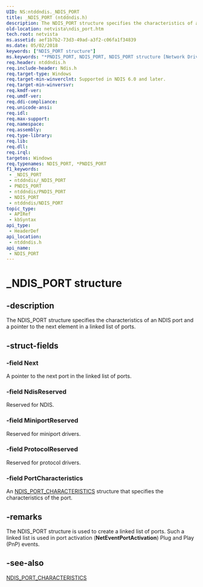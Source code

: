 ```yaml
---
UID: NS:ntddndis._NDIS_PORT
title: _NDIS_PORT (ntddndis.h)
description: The NDIS_PORT structure specifies the characteristics of an NDIS port and a pointer to the next element in a linked list of ports.
old-location: netvista\ndis_port.htm
tech.root: netvista
ms.assetid: aef1b7b2-73d3-49ad-a3f2-c06fa1f34839
ms.date: 05/02/2018
keywords: ["NDIS_PORT structure"]
ms.keywords: "*PNDIS_PORT, NDIS_PORT, NDIS_PORT structure [Network Drivers Starting with Windows Vista], PNDIS_PORT, PNDIS_PORT structure pointer [Network Drivers Starting with Windows Vista], _NDIS_PORT, ndis_ports_ref_df9a02e1-4a6b-4901-8794-37a5e30ececb.xml, netvista.ndis_port, ntddndis/NDIS_PORT, ntddndis/PNDIS_PORT"
req.header: ntddndis.h
req.include-header: Ndis.h
req.target-type: Windows
req.target-min-winverclnt: Supported in NDIS 6.0 and later.
req.target-min-winversvr: 
req.kmdf-ver: 
req.umdf-ver: 
req.ddi-compliance: 
req.unicode-ansi: 
req.idl: 
req.max-support: 
req.namespace: 
req.assembly: 
req.type-library: 
req.lib: 
req.dll: 
req.irql: 
targetos: Windows
req.typenames: NDIS_PORT, *PNDIS_PORT
f1_keywords:
 - _NDIS_PORT
 - ntddndis/_NDIS_PORT
 - PNDIS_PORT
 - ntddndis/PNDIS_PORT
 - NDIS_PORT
 - ntddndis/NDIS_PORT
topic_type:
 - APIRef
 - kbSyntax
api_type:
 - HeaderDef
api_location:
 - ntddndis.h
api_name:
 - NDIS_PORT
---
```


# _NDIS_PORT structure


## -description

The NDIS_PORT structure specifies the characteristics of an NDIS port and a pointer to the next
  element in a linked list of ports.

## -struct-fields

### -field Next

A pointer to the next port in the linked list of ports.

### -field NdisReserved

Reserved for NDIS.

### -field MiniportReserved

Reserved for miniport drivers.

### -field ProtocolReserved

Reserved for protocol drivers.

### -field PortCharacteristics

An 
     <a href="https://docs.microsoft.com/windows-hardware/drivers/ddi/ntddndis/ns-ntddndis-_ndis_port_characteristics">
     NDIS_PORT_CHARACTERISTICS</a> structure that specifies the characteristics of the port.

## -remarks

The NDIS_PORT structure is used to create a linked list of ports. Such a linked list is used in port
    activation (<b>NetEventPortActivation</b>) Plug and Play (PnP) events.

## -see-also

<a href="https://docs.microsoft.com/windows-hardware/drivers/ddi/ntddndis/ns-ntddndis-_ndis_port_characteristics">NDIS_PORT_CHARACTERISTICS</a>


